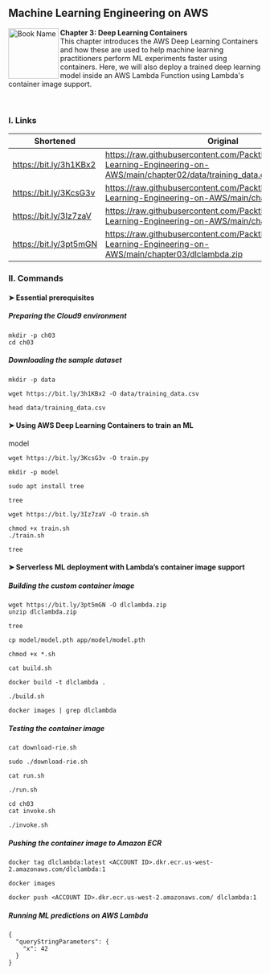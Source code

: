 ## Machine Learning Engineering on AWS

<a href="https://www.packtpub.com/product/machine-learning-engineering-on-aws/9781803247595"><img src="https://static.packt-cdn.com/products/9781803247595/cover/smaller" alt="Book Name" height="100px" align="left"></a>

**Chapter 3: Deep Learning Containers** <br />
This chapter introduces the AWS Deep Learning Containers and how these are used to help machine learning practitioners perform ML experiments faster using containers. Here, we will also deploy a trained deep learning model inside an AWS Lambda Function using Lambda's container image support.

<br />

### I. Links

| Shortened              | Original                                                                                                                    |
|------------------------|-----------------------------------------------------------------------------------------------------------------------------|
| https://bit.ly/3h1KBx2 | https://raw.githubusercontent.com/PacktPublishing/Machine-Learning-Engineering-on-AWS/main/chapter02/data/training_data.csv |
| https://bit.ly/3KcsG3v | https://raw.githubusercontent.com/PacktPublishing/Machine-Learning-Engineering-on-AWS/main/chapter03/train.py               |
| https://bit.ly/3Iz7zaV | https://raw.githubusercontent.com/PacktPublishing/Machine-Learning-Engineering-on-AWS/main/chapter03/train.sh               |
| https://bit.ly/3pt5mGN | https://raw.githubusercontent.com/PacktPublishing/Machine-Learning-Engineering-on-AWS/main/chapter03/dlclambda.zip          |

### II. Commands

#### ➤ Essential prerequisites

##### Preparing the Cloud9 environment

```
mkdir -p ch03 
cd ch03
```

##### Downloading the sample dataset

```
mkdir -p data

wget https://bit.ly/3h1KBx2 -O data/training_data.csv

head data/training_data.csv
```

#### ➤ Using AWS Deep Learning Containers to train an ML
model

```
wget https://bit.ly/3KcsG3v -O train.py

mkdir -p model

sudo apt install tree

tree

wget https://bit.ly/3Iz7zaV -O train.sh

chmod +x train.sh 
./train.sh

tree
```

#### ➤ Serverless ML deployment with Lambda’s container image support

##### Building the custom container image

```
wget https://bit.ly/3pt5mGN -O dlclambda.zip 
unzip dlclambda.zip

tree

cp model/model.pth app/model/model.pth

chmod +x *.sh

cat build.sh

docker build -t dlclambda .

./build.sh

docker images | grep dlclambda
```

##### Testing the container image

```
cat download-rie.sh

sudo ./download-rie.sh

cat run.sh

./run.sh

cd ch03
cat invoke.sh

./invoke.sh
```

##### Pushing the container image to Amazon ECR

```
docker tag dlclambda:latest <ACCOUNT ID>.dkr.ecr.us-west-2.amazonaws.com/dlclambda:1

docker images

docker push <ACCOUNT ID>.dkr.ecr.us-west-2.amazonaws.com/ dlclambda:1
```

##### Running ML predictions on AWS Lambda

```
{
  "queryStringParameters": {
    "x": 42 
  }
}
```
